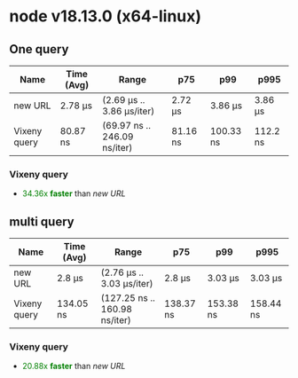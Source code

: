 # node v18.13.0 (x64-linux)

## One query

| Name         | Time (Avg) | Range                        | p75      | p99       | p995     |
| ------------ | ---------- | ---------------------------- | -------- | --------- | -------- |
| new URL      | 2.78 µs    | (2.69 µs .. 3.86 µs/iter)    | 2.72 µs  | 3.86 µs   | 3.86 µs  |
| Vixeny query | 80.87 ns   | (69.97 ns .. 246.09 ns/iter) | 81.16 ns | 100.33 ns | 112.2 ns |

### **Vixeny query**

- <span style="color:green">34.36x **faster**</span> than _new URL_

## multi query

| Name         | Time (Avg) | Range                         | p75       | p99       | p995      |
| ------------ | ---------- | ----------------------------- | --------- | --------- | --------- |
| new URL      | 2.8 µs     | (2.76 µs .. 3.03 µs/iter)     | 2.8 µs    | 3.03 µs   | 3.03 µs   |
| Vixeny query | 134.05 ns  | (127.25 ns .. 160.98 ns/iter) | 138.37 ns | 153.38 ns | 158.44 ns |

### **Vixeny query**

- <span style="color:green">20.88x **faster**</span> than _new URL_
